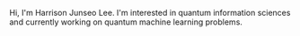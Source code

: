 Hi, I'm Harrison Junseo Lee.
I'm interested in quantum information sciences and currently working on quantum machine learning problems.
